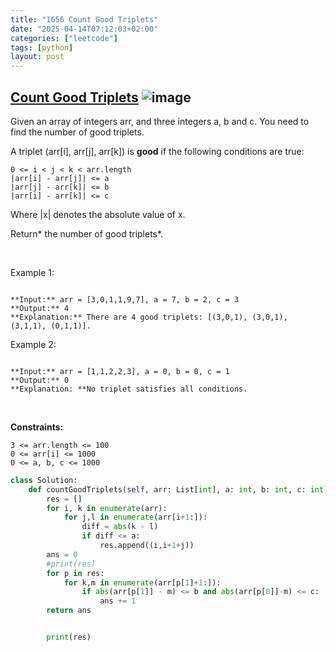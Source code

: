 ```yaml
---
title: "1656 Count Good Triplets"
date: "2025-04-14T07:12:03+02:00"
categories: ["leetcode"]
tags: [python]
layout: post
---
```


## [Count Good Triplets](https://leetcode.com/problems/count-good-triplets) ![image](https://img.shields.io/badge/Difficulty-Easy-brightgreen)

Given an array of integers arr, and three integers a, b and c. You need to find the number of good triplets.

A triplet (arr[i], arr[j], arr[k]) is **good** if the following conditions are true:

	0 <= i < j < k < arr.length
	|arr[i] - arr[j]| <= a
	|arr[j] - arr[k]| <= b
	|arr[i] - arr[k]| <= c

Where |x| denotes the absolute value of x.

Return* the number of good triplets*.

 

Example 1:

```

**Input:** arr = [3,0,1,1,9,7], a = 7, b = 2, c = 3
**Output:** 4
**Explanation:** There are 4 good triplets: [(3,0,1), (3,0,1), (3,1,1), (0,1,1)].

```

Example 2:

```

**Input:** arr = [1,1,2,2,3], a = 0, b = 0, c = 1
**Output:** 0
**Explanation: **No triplet satisfies all conditions.

```

 

**Constraints:**

	3 <= arr.length <= 100
	0 <= arr[i] <= 1000
	0 <= a, b, c <= 1000

```python
class Solution:
    def countGoodTriplets(self, arr: List[int], a: int, b: int, c: int) -> int:
        res = []
        for i, k in enumerate(arr):
            for j,l in enumerate(arr[i+1:]):
                diff = abs(k - l)
                if diff <= a:
                    res.append((i,i+1+j))
        ans = 0
        #print(res)
        for p in res:
            for k,m in enumerate(arr[p[1]+1:]):
                if abs(arr[p[1]] - m) <= b and abs(arr[p[0]]-m) <= c:
                    ans += 1
        return ans


        print(res)

        
```